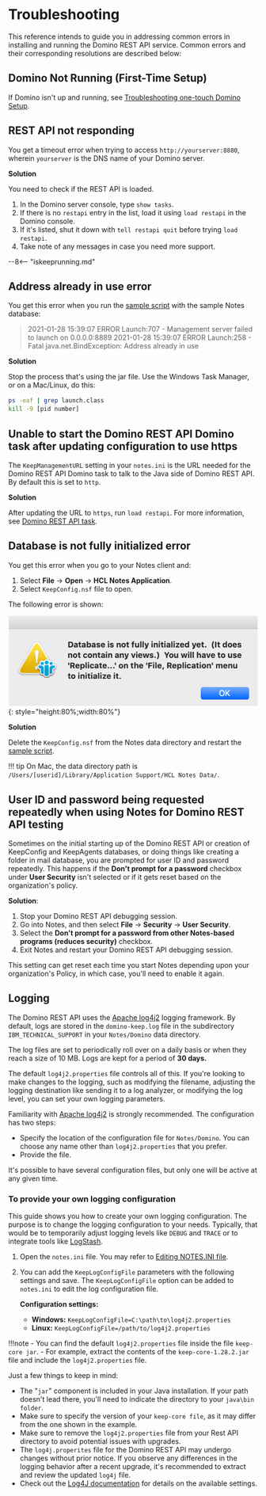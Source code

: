 # Troubleshooting

This reference intends to guide you in addressing common errors in installing and running the Domino REST API service. Common errors and their corresponding resolutions are described below:

## Domino Not Running (First-Time Setup)

If Domino isn't up and running, see [Troubleshooting one-touch Domino Setup](https://help.hcltechsw.com/domino/12.0.0/admin/inst_onetouch_troubleshooting.html).

## REST API not responding

You get a timeout error when trying to access `http://yourserver:8880`, wherein `yourserver` is the DNS name of your Domino server. 

**Solution**

You need to check if the REST API is loaded. 

1. In the Domino server console, type `show tasks`. 
2. If there is no `restapi` entry in the list, load it using `load restapi` in the Domino console. 
3. If it's listed, shut it down with `tell restapi quit` before trying `load restapi`. 
4. Take note of any messages in case you need more support.

--8<-- "iskeeprunning.md"

## Address already in use error

You get this error when you run the [sample script](../references/downloads.md) with the sample Notes database:

> 2021-01-28 15:39:07 ERROR Launch:707 - Management server failed to launch on 0.0.0.0:8889
> 2021-01-28 15:39:07 ERROR Launch:258 - Fatal
> java.net.BindException: Address already in use

**Solution** 

Stop the process that's using the jar file. Use the Windows Task Manager, or on a Mac/Linux, do this:

```bash
ps -eaf | grep launch.class
kill -9 [pid number]
```

## Unable to start the Domino REST API Domino task after updating configuration to use https

The `KeepManagementURL` setting in your `notes.ini` is the URL needed for the Domino REST API Domino task to talk to the Java side of Domino REST API. By default this is set to `http`. 

**Solution**

After updating the URL to `https`, run `load restapi`. For more information, see [Domino REST API task](../references/usingdominorestapi/restapitask.md).

## Database is not fully initialized error

You get this error when you go to your Notes client and:

1. Select **File** &rarr; **Open** &rarr; **HCL Notes Application**.
2. Select `KeepConfig.nsf` file to open.

The following error is shown:

![KeepConfigDBError](../assets/images/KeepConfigError.png){: style="height:80%;width:80%"}

**Solution** 

Delete the `KeepConfig.nsf` from the Notes data directory and restart the [sample script](../references/downloads.md).

<!-- prettier-ignore -->
!!! tip
    On Mac, the data directory path is `/Users/[userid]/Library/Application Support/HCL Notes Data/`.

## User ID and password being requested repeatedly when using Notes for Domino REST API testing

Sometimes on the initial starting up of the Domino REST API or creation of KeepConfig and KeepAgents databases, or doing things like creating a folder in mail database, you are prompted for user ID and password repeatedly. This happens if the **Don't prompt for a password** checkbox under **User Security** isn't selected or if it gets reset based on the organization's policy.

**Solution**:

1. Stop your Domino REST API debugging session.
2. Go into Notes, and then select **File** -> **Security** -> **User Security**.
3. Select the **Don't prompt for a password from other Notes-based programs (reduces security)** checkbox.
4. Exit Notes and restart your Domino REST API debugging session.

This setting can get reset each time you start Notes depending upon your organization's Policy, in which case, you'll need to enable it again.

## Logging

The Domino REST API uses the [Apache log4j2](https://logging.apache.org/log4j/2.x/) logging framework. By default, logs are stored in the `domino-keep.log` file in the subdirectory `IBM_TECHNICAL_SUPPORT` in your `Notes/Domino` data directory.

The log files are set to periodically roll over on a daily basis or when they reach a size of 10 MB. Logs are kept for a period of **30 days.**

The default `log4j2.properties` file controls all of this. If you're looking to make changes to the logging, such as modifying the filename, adjusting the logging destination like sending it to a log analyzer, or modifying the log level, you can set your own logging parameters.

Familiarity with [Apache log4j2](https://logging.apache.org/log4j/2.x/) is strongly recommended. The configuration has two steps:

   - Specify the location of the configuration file for `Notes/Domino`. You can choose any name other than `log4j2.properties` that you prefer.
   - Provide the file.
    
It's possible to have several configuration files, but only one will be active at any given time.

### To provide your own logging configuration

 This guide shows you how to create your own logging configuration. The purpose is to change the logging configuration to your needs. Typically, that would be to temporarily adjust logging levels like `DEBUG` and `TRACE` or to integrate tools like [LogStash](https://www.elastic.co/guide/en/logstash/current/logging.html#log4j2).

1. Open the `notes.ini` file. You may refer to [Editing NOTES.INI file](https://help.hcltechsw.com/domino/12.0.0/admin/conf_editingthenotesinifile_c.html).
2. You can add the `KeepLogConfigFile` parameters with the following settings and save. The `KeepLogConfigFile` option can be added to `notes.ini` to edit the log configuration file.

    **Configuration settings:**

    - **Windows:** `KeepLogConfigFile=C:\path\to\log4j2.properties`
    - **Linux:** `KeepLogConfigFile=/path/to/log4j2.properties` 

!!!note
    - You can find the default `log4j2.properties` file inside the file `keep-core jar`.
    - For example, extract the contents of the `keep-core-1.28.2.jar` file and include the `log4j2.properties` file.

Just a few things to keep in mind: 

- The "`jar`" component is included in your Java installation. If your path doesn't lead there, you'll need to indicate the directory to your `java\bin folder`.
- Make sure to specify the version of your `keep-core file`, as it may differ from the one shown in the example.
- Make sure to remove the `log4j2.properties` file from your Rest API directory to avoid potential issues with upgrades.
- The `log4j.properites` file for the Domino REST API may undergo changes without prior notice. If you observe any differences in the logging behavior after a recent upgrade, it's recommended to extract and review the updated `log4j` file.
- Check out the [Log4J documentation](https://logging.apache.org/log4j/log4j-2.0-beta7/manual/appenders.html) for details on the available settings.


